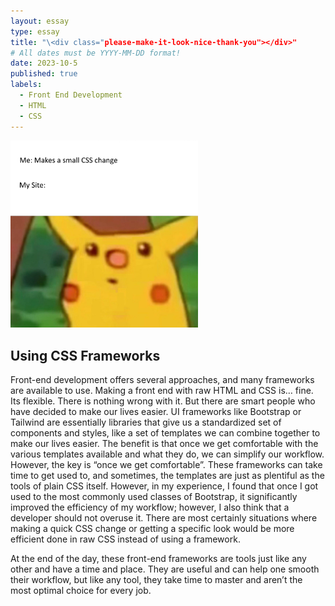 ```yaml
---
layout: essay
type: essay
title: "\<div class="please-make-it-look-nice-thank-you"></div>"
# All dates must be YYYY-MM-DD format!
date: 2023-10-5
published: true
labels:
  - Front End Development
  - HTML
  - CSS
---
```


<img width="300px" class="rounded float-start pe-4" src="../img/pokemon_meme.png">

## Using CSS Frameworks
Front-end development offers several approaches, and many frameworks are available to use. Making a front end with raw HTML and CSS is… fine. Its flexible. There is nothing wrong with it. But there are smart people who have decided to make our lives easier. UI frameworks like Bootstrap or Tailwind are essentially libraries that give us a standardized set of components and styles, like a set of templates we can combine together to make our lives easier. The benefit is that once we get comfortable with the various templates available and what they do, we can simplify our workflow. However, the key is “once we get comfortable”. These frameworks can take time to get used to, and sometimes, the templates are just as plentiful as the tools of plain CSS itself. However, in my experience, I found that once I got used to the most commonly used classes of Bootstrap, it significantly improved the efficiency of my workflow; however, I also think that a developer should not overuse it. There are most certainly situations where making a quick CSS change or getting a specific look would be more efficient done in raw CSS instead of using a framework.

At the end of the day, these front-end frameworks are tools just like any other and have a time and place. They are useful and can help one smooth their workflow, but like any tool, they take time to master and aren’t the most optimal choice for every job.
